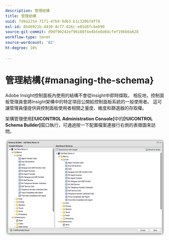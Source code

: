 ```yaml
---
description: 管理結構
title: 管理結構
uuid: fd9a2254-7171-47b9-9db3-b1c320b7df78
exl-id: 8b40921b-d430-4c77-826c-e65d8fcbeb90
source-git-commit: d9df90242ef96188f4e4b5e6d04cfef196b0a628
workflow-type: tm+mt
source-wordcount: '82'
ht-degree: 10%

---
```


# 管理結構{#managing-the-schema}

Adobe Insight控制面板內使用的結構不會從Insight中即時擷取。 相反地，控制面板管理員會將Insight架構中的特定項目公開給控制面板系統的一般使用者。 這可讓管理員僅提供與控制面板使用者相關之量度、維度和篩選器的存取權。

架構管理使用&#x200B;**[!UICONTROL Administration Console]**&#x200B;中的&#x200B;**[!UICONTROL Schema Builder]**&#x200B;窗口執行，可通過按一下配置檔案連接行右側的表徵圖來訪問。

![](assets/schema_builder.png)
